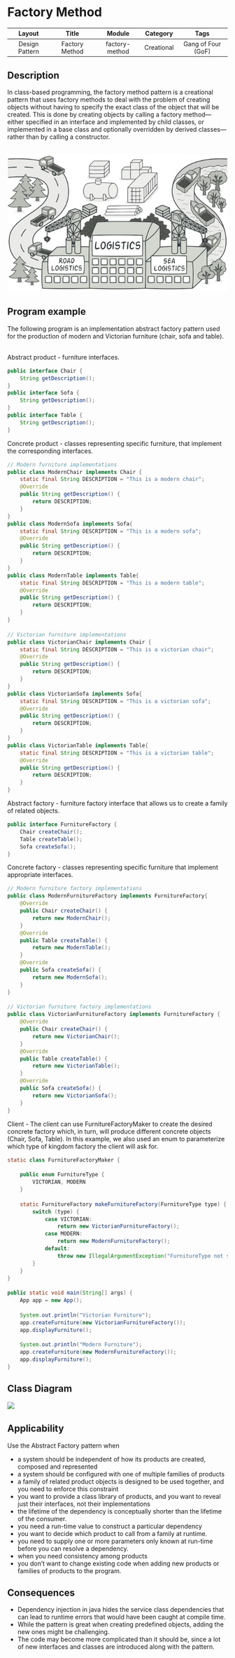 # Factory Method

| Layout         | Title          | Module         | Category        | Tags                |
|:--------------:|:--------------:|:--------------:|:---------------:|:-------------------:|
| Design Pattern | Factory Method | factory-method | Creational      | Gang of Four (GoF)  |

<h2>Description</h2>
In class-based programming, the factory method pattern is a creational pattern that uses factory methods to deal with the problem of creating objects without having to specify the exact class of the object that will be created. This is done by creating objects by calling a factory method—either specified in an interface and implemented by child classes, or implemented in a base class and optionally overridden by derived classes—rather than by calling a constructor.<br><br>

<p align="center">
    <img src="etc/factoryMethodExample.png" width="600" />
</p>

<h2>Program example</h2>
The following program is an implementation abstract factory pattern
used for the production of modern and Victorian furniture (chair, sofa and table).

<br>Abstract product - furniture interfaces.
```java
public interface Chair {
    String getDescription();
}
public interface Sofa {
    String getDescription();
}
public interface Table {
    String getDescription();
}
```
Concrete product - classes representing specific furniture, that implement the corresponding interfaces.
```java
// Modern furniture implementations 
public class ModernChair implements Chair {
    static final String DESCRIPTION = "This is a modern chair";
    @Override
    public String getDescription() {
        return DESCRIPTION;
    }
}
public class ModernSofa implements Sofa{
    static final String DESCRIPTION = "This is a modern sofa";
    @Override
    public String getDescription() {
        return DESCRIPTION;
    }
}
public class ModernTable implements Table{
    static final String DESCRIPTION = "This is a modern table";
    @Override
    public String getDescription() {
        return DESCRIPTION;
    }
}

// Victorian furniture implementations 
public class VictorianChair implements Chair {
    static final String DESCRIPTION = "This is a victorian chair";
    @Override
    public String getDescription() {
        return DESCRIPTION;
    }
}
public class VictorianSofa implements Sofa{
    static final String DESCRIPTION = "This is a victorian sofa";
    @Override
    public String getDescription() {
        return DESCRIPTION;
    }
}
public class VictorianTable implements Table{
    static final String DESCRIPTION = "This is a victorian table";
    @Override
    public String getDescription() {
        return DESCRIPTION;
    }
}
```
Abstract factory - furniture factory interface that allows us to create a family of related objects.
```java
public interface FurnitureFactory {
    Chair createChair();
    Table createTable();
    Sofa createSofa();
}
```

Concrete factory - classes representing specific furniture that implement appropriate interfaces.
```java
// Modern furniture factory implementations 
public class ModernFurnitureFactory implements FurnitureFactory{
    @Override
    public Chair createChair() {
        return new ModernChair();
    }
    @Override
    public Table createTable() {
        return new ModernTable();
    }
    @Override
    public Sofa createSofa() {
        return new ModernSofa();
    }
}

// Victorian furniture factory implementations 
public class VictorianFurnitureFactory implements FurnitureFactory {
    @Override
    public Chair createChair() {
        return new VictorianChair();
    }
    @Override
    public Table createTable() {
        return new VictorianTable();
    }
    @Override
    public Sofa createSofa() {
        return new VictorianSofa();
    }
}
```
Client -  The client can use FurnitureFactoryMaker to create the desired concrete factory which, in turn, will produce different concrete objects (Chair, Sofa, Table). In this example, we also used an enum to parameterize which type of kingdom factory the client will ask for.
```java
static class FurnitureFactoryMaker {

    public enum FurnitureType {
        VICTORIAN, MODERN
    }

    static FurnitureFactory makeFurnitureFactory(FurnitureType type) {
        switch (type) {
            case VICTORIAN:
                return new VictorianFurnitureFactory();
            case MODERN:
                return new ModernFurnitureFactory();
            default:
                throw new IllegalArgumentException("FurnitureType not supported.");
        }
    }
}

public static void main(String[] args) {
    App app = new App();

    System.out.println("Victorian Furniture");
    app.createFurniture(new VictorianFurnitureFactory());
    app.displayFurniture();

    System.out.println("Modern Furniture");
    app.createFurniture(new ModernFurnitureFactory());
    app.displayFurniture();
}
```

<h2>Class Diagram</h2>
<img src="etc/abstractFactory.png"/>

<h2>Applicability</h2>

Use the Abstract Factory pattern when

- a system should be independent of how its products are created, composed and represented
- a system should be configured with one of multiple families of products
- a family of related product objects is designed to be used together, and you need to enforce this constraint
- you want to provide a class library of products, and you want to reveal just their interfaces, not their implementations
- the lifetime of the dependency is conceptually shorter than the lifetime of the consumer.
- you need a run-time value to construct a particular dependency
- you want to decide which product to call from a family at runtime.
- you need to supply one or more parameters only known at run-time before you can resolve a dependency.
- when you need consistency among products
- you don’t want to change existing code when adding new products or families of products to the program.

<h2>Consequences</h2>

- Dependency injection in java hides the service class dependencies that can lead to runtime errors that would have been caught at compile time.
- While the pattern is great when creating predefined objects, adding the new ones might be challenging.
- The code may become more complicated than it should be, since a lot of new interfaces and classes are introduced along with the pattern.

